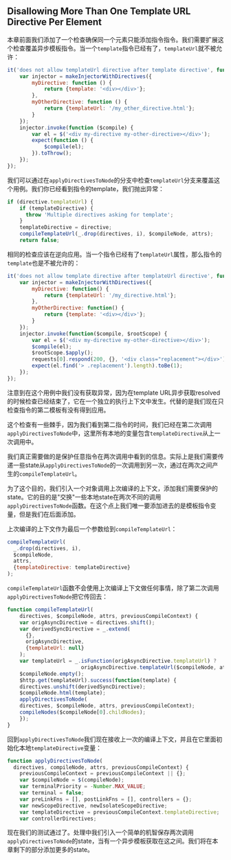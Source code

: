 ## Disallowing More Than One Template URL Directive Per Element
本章前面我们添加了一个检查确保同一个元素只能添加指令指令。我们需要扩展这个检查覆盖异步模板指令。当一个`template`指令已经有了，`templateUrl`就不被允许：
```js
it('does not allow templateUrl directive after template directive', function () {
    var injector = makeInjectorWithDirectives({
        myDirective: function () {
            return {template: '<div></div>'};
        },
        myOtherDirective: function () {
            return {templateUrl: '/my_other_directive.html'};
        }
    });
    injector.invoke(function ($compile) {
        var el = $('<div my-directive my-other-directive></div>');
        expect(function () {
            $compile(el);
        }).toThrow();
    });
});
```
我们可以通过在`applyDirectivesToNode`的分支中检查`templateUrl`分支来覆盖这个用例。我们你已经看到指令的template，我们抛出异常：
```js
if (directive.templateUrl) {
    if (templateDirective) {
      throw 'Multiple directives asking for template';
    }
    templateDirective = directive;
    compileTemplateUrl(_.drop(directives, i), $compileNode, attrs);
    return false;
```
相同的检查应该在逆向应用。当一个指令已经有了`templateUrl`属性，那么指令的`template`也是不被允许的：
```js
it('does not allow template directive after templateUrl directive', function() {
    var injector = makeInjectorWithDirectives({
        myDirective: function() {
            return {templateUrl: '/my_directive.html'};
        },
        myOtherDirective: function() {
            return {template: '<div></div>'};
        }
    });
    injector.invoke(function($compile, $rootScope) {
        var el = $('<div my-directive my-other-directive></div>');
        $compile(el);
        $rootScope.$apply();
        requests[0].respond(200, {}, '<div class="replacement"></div>');
        expect(el.find('> .replacement').length).toBe(1);
    });
});
```
注意到在这个用例中我们没有获取异常，因为在template URL异步获取resolved的时候检查已经结束了，它在一个独立的执行上下文中发生。代替的是我们现在只检查指令的第二模板有没有得到应用。

这个检查有一些棘手，因为我们看到第二指令的时间，我们已经在第二次调用`applyDirectivesToNode`中，这里所有本地的变量包含`templateDirective`从上一次调用中。

我们真正需要做的是保护任意指令在两次调用中看到的信息。实际上是我们需要传递一些state从`applyDirectivesToNode`的一次调用到另一次，通过在两次之间产生的`compileTemplateUrl`。

为了这个目的，我们引入一个对象调用上次编译的上下文，添加我们需要保护的state。它的目的是"交换"一些本地state在两次不同的调用`applyDirectivesToNode`函数。在这个点上我们唯一要添加进去的是模板指令变量，但是我们在后面添加。

上次编译的上下文作为最后一个参数给到`compileTemplateUrl`：
```js
compileTemplateUrl(
  _.drop(directives, i),
  $compileNode,
  attrs,
  {templateDirective: templateDirective}
);
```
`compileTemplateUrl`函数不会使用上次编译上下文做任何事情，除了第二次调用`applyDirectivesToNode`把它传回去：
```js
function compileTemplateUrl(
    directives, $compileNode, attrs, previousCompileContext) {
    var origAsyncDirective = directives.shift();
    var derivedSyncDirective = _.extend(
      {},
      origAsyncDirective,
      {templateUrl: null}
    );
    var templateUrl = _.isFunction(origAsyncDirective.templateUrl) ?
                        origAsyncDirective.templateUrl($compileNode, attrs) : origAsyncDirective.templateUrl;
    $compileNode.empty();
    $http.get(templateUrl).success(function(template) {
    directives.unshift(derivedSyncDirective);
    $compileNode.html(template);
    applyDirectivesToNode(
    directives, $compileNode, attrs, previousCompileContext);
    compileNodes($compileNode[0].childNodes);
    });
}
```
回到`applyDirectivesToNode`我们现在接收上一次的编译上下文，并且在它里面初始化本地`templateDirective`变量：
```js
function applyDirectivesToNode(
  directives, compileNode, attrs, previousCompileContext) {
    previousCompileContext = previousCompileContext || {};
    var $compileNode = $(compileNode);
    var terminalPriority = -Number.MAX_VALUE;
    var terminal = false;
    var preLinkFns = [], postLinkFns = [], controllers = {};
    var newScopeDirective, newIsolateScopeDirective;
    var templateDirective = previousCompileContext.templateDirective;
    var controllerDirectives;
```
现在我们的测试通过了。处理中我们引入一个简单的机智保存两次调用`applyDirectivesToNode`的state，当有一个异步模板获取在这之间。我们将在本章剩下的部分添加更多的state。